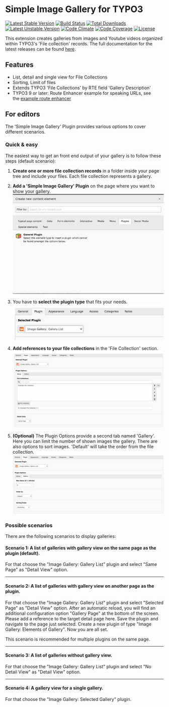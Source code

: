 Simple Image Gallery for TYPO3
==============================

[![Latest Stable Version](https://poser.pugx.org/leuchtfeuer/bm-image-gallery/v/stable)](https://packagist.org/packages/leuchtfeuer/bm-image-gallery)
[![Build Status](https://github.com/Leuchtfeuer/typo3-image-gallery/workflows/Continous%20Integration/badge.svg)](https://github.com/Leuchtfeuer/typo3-image-gallery)
[![Total Downloads](https://poser.pugx.org/leuchtfeuer/bm-image-gallery/downloads)](https://packagist.org/packages/leuchtfeuer/bm-image-gallery)
[![Latest Unstable Version](https://poser.pugx.org/leuchtfeuer/bm-image-gallery/v/unstable)](https://packagist.org/packages/leuchtfeuer/bm-image-gallery)
[![Code Climate](https://codeclimate.com/github/Leuchtfeuer/typo3-image-gallery/badges/gpa.svg)](https://codeclimate.com/github/Leuchtfeuer/typo3-image-gallery)
[![Code Coverage](https://codecov.io/gh/Leuchtfeuer/typo3-image-gallery/branch/master/graph/badge.svg?token=9KHQdkBRFA)](https://codecov.io/gh/Leuchtfeuer/typo3-image-gallery)
[![License](https://poser.pugx.org/leuchtfeuer/bm-image-gallery/license)](https://packagist.org/packages/leuchtfeuer/bm-image-gallery)

This extension creates galleries from images and Youtube videos organized within TYPO3's 'File collection' records.
The full documentation for the latest releases can be found [here](https://docs.typo3.org/p/leuchtfeuer/bm-image-gallery/master/en-us/Index.html).

## Features

- List, detail and single view for File Collections
- Sorting, Limit of files 
- Extends TYPO3 'File Collections' by RTE field 'Gallery Description'
- TYPO3 9 or later: Route Enhancer example for speaking URLs, see  
the [example route enhancer](https://raw.githubusercontent.com/Leuchtfeuer/typo3-image-gallery/master/Resources/Private/Examples/RouteEnhancer.yml "Example route enhancer for gallery detail pages")

## For editors

The 'Simple Image Gallery' Plugin provides various options to cover different scenarios. 

### Quick & easy
The easiest way to get an front end output of your gallery is to follow these steps (default scenario): 

1. **Create one or more file collection records** in a folder inside your page tree and include your files. Each file collection 
represents a gallery.

2. **Add a 'Simple Image Gallery' Plugin** on the page where you want to show your gallery.
![Backend view of bm_image_gallery plugin](https://raw.githubusercontent.com/Leuchtfeuer/typo3-image-gallery/master/Documentation/Editor/Images/add-plugin.png "Add a 'Simple Image Gallery' plugin to a page")

3. You have to **select the plugin type** that fits your needs.
![Select the proper EXT:bm_image_gallery plugin](https://raw.githubusercontent.com/Leuchtfeuer/typo3-image-gallery/master/Documentation/Editor/Images/select-plugin.png "Select the proper EXT:bm_image_gallery plugin")

4. **Add references to your file collections** in the 'File Collection' section.
![Backend view of EXT:bm_image_gallery plugin for a gallery list](https://raw.githubusercontent.com/Leuchtfeuer/typo3-image-gallery/master/Documentation/Editor/Images/plugin.png "Backend view of bm_image_gallery plugin for a list")
 
4. **(Optional)** The Plugin Options provide a second tab named 'Gallery'. Here you can limit the number of shown images the
gallery. There are also options to sort images. 'Default' will take the order from the file collection.
![Backend view of EXT:bm_image_gallery plugin for limiting number of images and sorting](https://raw.githubusercontent.com/Leuchtfeuer/typo3-image-gallery/master/Documentation/Editor/Images/plugin-sort-max.png "Backend view of bm_image_gallery plugin for limit number of images and sorting")

### Possible scenarios

There are the following scenarios to display galleries:

#### Scenario 1: A list of galleries with gallery view on the same page as the plugin (default). 

For that choose the "Image Gallery: Gallery List" plugin and select "Same Page" as "Detail View" option.

---
#### Scenario 2: A list of galleries with gallery view on another page as the plugin. 

For that choose the "Image Gallery: Gallery List" plugin and select "Selected Page" as "Detail View" option. After an automatic
reload, you will find an additional configuration option "Gallery Page" at the bottom of the screen. Please add a reference to the
target detail page here. Save the plugin and navigate to the page just selected.
Create a new plugin of type "Image Gallery: Elements of Gallery". Now you are all set.

This scenario is recommended for multiple plugins on the same page.

---
#### Scenario 3: A list of galleries without gallery view. 

For that choose the "Image Gallery: Gallery List" plugin and select "No Detail View" as "Detail View" option.

---
#### Scenario 4: A gallery view for a single gallery. 

For that choose the "Image Gallery: Selected Gallery" plugin.
